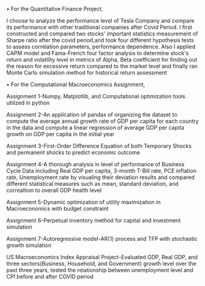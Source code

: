 
•	For the Quantitative Finance Project, 

I choose to analyze the performance level of Tesla Company and compare its performance with other traditional companies after Covid Period. I first constructed and compared two stocks' important statistics measurement of Sharpe ratio after the covid period,and took four different hypothesis tests to assess correlation parameters, performance dependence. Also I applied CAPM model and Fama-French four factor analysis to determine stock's return and volatility level in metrics of Alpha, Beta coefficient for finding out the reason for excessive return compared to the market level and finally ran Monte Carlo simulation method for historical return assessment


•	For the Computational Macroeconomics Assignment, 

Assignment 1-Numpy, Matplotlib, and Computational optimization tools utilized in python

Assignment 2-An application of pandas of organizing the dataset to compute the average annual growth rate of GDP per capita for each country in the data and compute a linear regression of average GDP per capita growth on GDP per capita in the initial year

Assignment 3-First-Order Difference Equation of both Temporary Shocks and permanent shocks to predict economic outcome

Assignment 4-A thorough analysis in level of performance of Business Cycle Data including Real GDP per capita, 3-month T-Bill rate, PCE inflation rate, Unemployment rate by visualing their deviation results and compared different statistical measures such as mean, standard deviation, and correaltion to overall GDP health level

Assignment 5-Dynamic optimization of utility maximization in Macroeconomics with budget constraint


Assignment 6-Perpetual inventory method for capital and investment simulation

Assignment 7-Autoregressive model-AR(1) process and TFP with stochastic growth simulation

US Macroeconomics Index Appraisal Project-Evaluated GDP, Real GDP, and three sectors(Business, Household, and Government) growth level over the past three years, tested the relationship between unemployment level and CPI before and after COVID period
